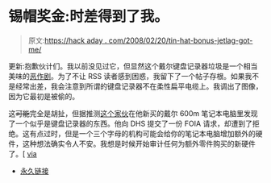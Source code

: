 # 锡帽奖金:时差得到了我。

> 原文:[https://hack aday . com/2008/02/20/tin-hat-bonus-jetlag-got-me/](https://hackaday.com/2008/02/20/tin-hat-bonus-jetlag-got-me/)

更新:抱歉伙计们。我以前没见过它，但显然这个戴尔键盘记录器垃圾是一个相当美味的[恶作剧](http://www.snopes.com/computer/internet/dellbug.asp)。为了不让 RSS 读者感到困惑，我留下了一个帖子存根。如果我不是经常出差，我会注意到所谓的键盘记录器不在柔性扁平电缆上。我调出了图像，因为它最初是被偷的。

这~~可能~~完全是胡扯，但据推测[这个家伙](http://virus.org.ua/unix/keylog/klog.htm)在他新买的戴尔 600m 笔记本电脑里发现了一个似乎是键盘记录器的东西。他向 DHS 提交了一份 FOIA 请求，却遭到了拒绝。这有点过时，但是一个三个字母的机构可能会给你的笔记本电脑增加额外的硬件，这种想法确实令人不安。我想是时候开始审计任何为额外零件购买的新硬件了。[ [via](http://www.hacknmod.com/displayMOD.php?hack=1017)

*   [永久链接](http://www.snopes.com/computer/internet/dellbug.asp)